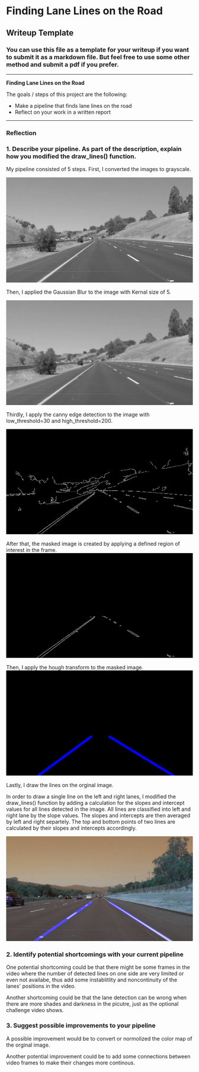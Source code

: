 # **Finding Lane Lines on the Road** 

## Writeup Template

### You can use this file as a template for your writeup if you want to submit it as a markdown file. But feel free to use some other method and submit a pdf if you prefer.

---

**Finding Lane Lines on the Road**

The goals / steps of this project are the following:
* Make a pipeline that finds lane lines on the road
* Reflect on your work in a written report


[//]: # (Image References)

[image1]: ./test_images_output/grayscale.jpg "Grayscale"
[image2]: ./test_images_output/blur_gray_image.jpg "Blur_gray"
[image3]: ./test_images_output/edges.jpg "edges"
[image4]: ./test_images_output/masked_edges.jpg "masked_edges"
[image5]: ./test_images_output/line_image.jpg "line_image"
[image6]: ./test_images_output/testouput.jpg "testoutput_image"

---

### Reflection

### 1. Describe your pipeline. As part of the description, explain how you modified the draw_lines() function.

My pipeline consisted of 5 steps. First, I converted the images to grayscale.

![alt text][image1]

Then, I applied the Gaussian Blur to the image with Kernal size of 5.

![alt text][image2]


Thirdly, I apply the canny edge detection to the image with low_threshold=30 and high_threshold=200.

![alt text][image3]

After that, the masked image is created by applying a defined region of interest in the frame.
![alt text][image4]


Then, I apply the hough transform to the masked image.
![alt text][image5]

Lastly, I draw the lines on the orginal image.

In order to draw a single line on the left and right lanes, I modified the draw_lines() function by adding a calculation for the slopes and intercept values for all lines detected in the image. All lines are classified into left and right lane by the slope values. The slopes and intercepts are then averaged by left and right separtely. The top and bottom points of two lines are calculated by their slopes and intercepts accordingly.

![alt text][image6]


### 2. Identify potential shortcomings with your current pipeline


One potential shortcoming could be that there might be some frames in the video where the number of detected lines on one side are very limited or even not availabe, thus add some instablitlity and noncontinuity of the lanes' positions in the video.

Another shortcoming could be that the lane detection can be wrong when there are more shades and darkness in the picutre, just as the optional challenge video shows.


### 3. Suggest possible improvements to your pipeline

A possible improvement would be to convert or normolized the color map of the orginal image.

Another potential improvement could be to add some connections between video frames to make their changes more continous. 
